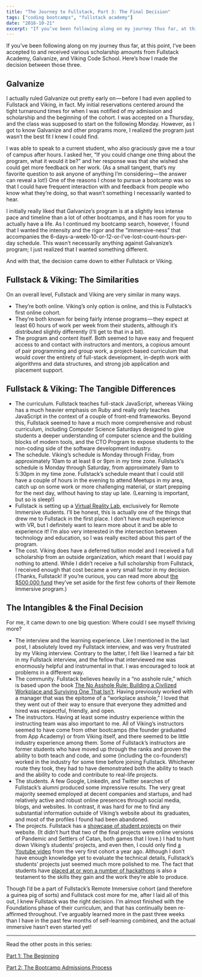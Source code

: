 ```yaml
---
title: "The Journey to Fullstack, Part 3: The Final Decision"
tags: ["coding bootcamps", "fullstack academy"]
date: "2016-10-21"
excerpt: "If you’ve been following along on my journey thus far, at this point, I’ve been accepted to and received various scholarship amounts from Fullstack Academy, Galvanize, and Viking Code School. Here’s how I made the decision between those three."
---
```


If you’ve been following along on my journey thus far, at this point, I’ve been accepted to and received various scholarship amounts from Fullstack Academy, Galvanize, and Viking Code School. Here’s how I made the decision between those three.

## Galvanize

I actually ruled Galvanize out pretty early on — before I had even applied to Fullstack and Viking, in fact. My initial reservations centered around the tight turnaround times for when I was notified of my admission and scholarship and the beginning of the cohort. I was accepted on a Thursday, and the class was supposed to start on the following Monday. However, as I got to know Galvanize and other programs more, I realized the program just wasn’t the best fit I knew I could find.

I was able to speak to a current student, who also graciously gave me a tour of campus after hours. I asked her, “If you could change one thing about the program, what it would it be?” and her response was that she wished she could get more feedback on her work. (As a small tangent, that’s my favorite question to ask anyone of anything I’m considering — the answer can reveal a lot!) One of the reasons I chose to pursue a bootcamp was so that I could have frequent interaction with and feedback from people who know what they’re doing, so that wasn’t something I necessarily wanted to hear.

I initially really liked that Galvanize’s program is at a slightly less intense pace and timeline than a lot of other bootcamps, and it has room for you to actually have a life. As I continued my bootcamp search, however, I found that I wanted the intensity and the rigor and the “immersive-ness” that accompanies the 6-days-a-week-10-or-12-or-I’ve-lost-count-hours-per-day schedule. This wasn’t necessarily anything against Galvanize’s program; I just realized that I wanted something different.

And with that, the decision came down to either Fullstack or Viking.

## Fullstack & Viking: The Similarities

On an overall level, Fullstack and Viking are very similar in many ways.

* They’re both online. Viking’s only option is online, and this is Fullstack’s first online cohort.
* They’re both known for being fairly intense programs — they expect at least 60 hours of work per week from their students, although it’s distributed slightly differently (I’ll get to that in a bit).
* The program and content itself. Both seemed to have easy and frequent access to and contact with instructors and mentors, a copious amount of pair programming and group work, a project-based curriculum that would cover the entirety of full-stack development, in-depth work with algorithms and data structures, and strong job application and placement support.

## Fullstack & Viking: The Tangible Differences

* The curriculum. Fullstack teaches full-stack JavaScript, whereas Viking has a much heavier emphasis on Ruby and really only teaches JavaScript in the context of a couple of front-end frameworks. Beyond this, Fullstack seemed to have a much more comprehensive and robust curriculum, including Computer Science Saturdays designed to give students a deeper understanding of computer science and the building blocks of modern tools, and the CTO Program to expose students to the non-coding side of the software development industry.
* The schedule. Viking’s schedule is Monday through Friday, from approximately 10am to at least 8 or 9pm in my time zone. Fullstack’s schedule is Monday through Saturday, from approximately 9am to 5:30pm in my time zone. Fullstack’s schedule meant that I could still have a couple of hours in the evening to attend Meetups in my area, catch up on some work or more challenging material, or start prepping for the next day, without having to stay up late. (Learning is important, but so is sleep!)
* Fullstack is setting up a [Virtual Reality Lab](http://fullstackacademy.com/remote-immersive#vrlab), exclusively for Remote Immersive students. I’ll be honest, this is actually one of the things that drew me to Fullstack in the first place. I don’t have much experience with VR, but I definitely want to learn more about it and be able to experience it! I’m also very interested in the intersection between technology and education, so I was really excited about this part of the program.
* The cost. Viking does have a deferred tuition model and I received a full scholarship from an outside organization, which meant that I would pay nothing to attend. While I didn’t receive a full scholarship from Fullstack, I received enough that cost became a very small factor in my decision. (Thanks, Fullstack! If you’re curious, you can read more about [the $500,000 fund](http://www.fullstackacademy.com/remote-immersive#scholarships) they’ve set aside for the first few cohorts of their Remote Immersive program.)

## The Intangibles & the Final Decision

For me, it came down to one big question: Where could I see myself thriving more?

* The interview and the learning experience. Like I mentioned in the last post, I absolutely loved my Fullstack interview, and was very frustrated by my Viking interview. Contrary to the latter, I felt like I learned a fair bit in my Fullstack interview, and the fellow that interviewed me was enormously helpful and instrumental in that. I was encouraged to look at problems in a different way.
* The community. Fullstack believes heavily in a “no asshole rule,” which is based upon the book [The No Asshole Rule: Building a Civilized Workplace and Surviving One That Isn’t](https://www.amazon.com/Asshole-Rule-Civilized-Workplace-Surviving/dp/0446698202). Having previously worked with a manager that was the epitome of a “workplace asshole,” I loved that they went out of their way to ensure that everyone they admitted and hired was respectful, friendly, and open.
* The instructors. Having at least some industry experience within the instructing team was also important to me. All of Viking’s instructors seemed to have come from other bootcamps (the founder graduated from App Academy) or from Viking itself, and there seemed to be little industry experience among them. Some of Fullstack’s instructors are former students who have moved up through the ranks and proven the ability to both teach and code, and some (including the co-founders!) worked in the industry for some time before joining Fullstack. Whichever route they took, they had to have demonstrated both the ability to teach and the ability to code and contribute to real-life projects.
* The students. A few Google, LinkedIn, and Twitter searches of Fullstack’s alumni produced some impressive results. The very great majority seemed employed at decent companies and startups, and had relatively active and robust online presences through social media, blogs, and websites. In contrast, it was hard for me to find any substantial information outside of Viking’s website about its graduates, and most of the profiles I found had been abandoned.
* The projects. Fullstack has a [showcase of student projects](http://www.fullstackacademy.com/student-gallery) on their website. (It didn’t hurt that two of the final projects were online versions of Pandemic and Settlers of Catan, both games that I love.) I had to hunt down Viking’s students’ projects, and even then, I could only find [a Youtube video](https://www.youtube.com/watch?v=9IFEsq3Vsxw) from the very first cohort a year ago. Although I don’t have enough knowledge yet to evaluate the technical details, Fullstack’s students’ projects just seemed much more polished to me. The fact that students have [placed at or won a number of hackathons](https://www.quora.com/How-many-hackathons-have-students-at-Fullstack-Academy-won) is also a testament to the skills they gain and the work they’re able to produce.

Though I’d be a part of Fullstack’s Remote Immersive cohort (and therefore a guinea pig of sorts) and Fullstack cost more for me, after I laid all of this out, I knew Fullstack was the right decision. I’m almost finished with the Foundations phase of their curriculum, and that has continually been re-affirmed throughout. I’ve arguably learned more in the past three weeks than I have in the past few months of self-learning combined, and the actual immersive hasn’t even started yet!

---

Read the other posts in this series:

[Part 1: The Beginning](/blog/2016-10-12-the-journey-to-fullstack-part-1-the-beginning/)

[Part 2: The Bootcamp Admissions Process](/blog/2016-10-17-the-journey-to-fullstack-part-2-the-bootcamp-admissions-process/)